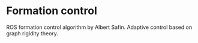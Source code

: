 # Formation control
ROS formation control algorithm by Albert Safin.
Adaptive control based on graph rigidity theory.

